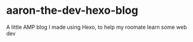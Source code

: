 # aaron-the-dev-hexo-blog
A little AMP blog I made using Hexo, to help my roomate learn some web dev
